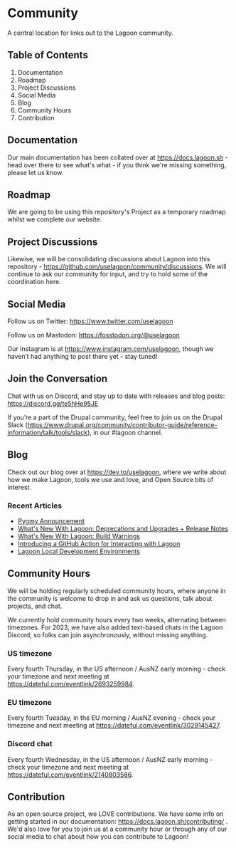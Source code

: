 # Community
A central location for links out to the Lagoon community.

## Table of Contents
1. Documentation
2. Roadmap
3. Project Discussions
4. Social Media
5. Blog
6. Community Hours
7. Contribution


## Documentation
Our main documentation has been collated over at https://docs.lagoon.sh - head over there to see what's what - if you think we're missing something, please let us know.

## Roadmap
We are going to be using this repository's Project as a temporary roadmap whilst we complete our website.

## Project Discussions
Likewise, we will be consolidating discussions about Lagoon into this repository - https://github.com/uselagoon/community/discussions. We will continue to ask our community for input, and try to hold some of the coordination here.

## Social Media

Follow us on Twitter: https://www.twitter.com/uselagoon

Follow us on Mastodon: https://fosstodon.org/@uselagoon

Our Instagram is at https://www.instagram.com/uselagoon, though we haven’t had anything to post there yet - stay tuned!

## Join the Conversation

Chat with us on Discord, and stay up to date with releases and blog posts: https://discord.gg/te5hHe95JE

If you’re a part of the Drupal community, feel free to join us on the Drupal Slack (https://www.drupal.org/community/contributor-guide/reference-information/talk/tools/slack), in our #lagoon channel. 

## Blog

Check out our blog over at https://dev.to/uselagoon, where we write about how we make Lagoon, tools we use and love, and Open Source bits of interest.

### Recent Articles
<!--START_SECTION:devtofeed-->
* [Pygmy Announcement](https:&#x2F;&#x2F;dev.to&#x2F;uselagoon&#x2F;pygmy-announcement-3ip5)
* [What&#39;s New With Lagoon: Deprecations and Upgrades + Release Notes](https:&#x2F;&#x2F;dev.to&#x2F;uselagoon&#x2F;whats-new-with-lagoon-deprecations-and-upgrades-release-notes-12di)
* [What&#39;s New With Lagoon: Build Warnings](https:&#x2F;&#x2F;dev.to&#x2F;uselagoon&#x2F;whats-new-with-lagoon-build-warnings-11n3)
* [Introducing a GitHub Action for Interacting with Lagoon](https:&#x2F;&#x2F;dev.to&#x2F;uselagoon&#x2F;introducing-a-github-action-for-interacting-with-lagoon-5a91)
* [Lagoon Local Development Environments](https:&#x2F;&#x2F;dev.to&#x2F;uselagoon&#x2F;lagoon-local-development-environments-5a5j)
<!--END_SECTION:devtofeed-->

## Community Hours

We will be holding regularly scheduled community hours, where anyone in the community is welcome to drop in and ask us questions, talk about projects, and chat.

We currently hold community hours every two weeks, alternating between timezones. For 2023, we have also added text-based chats in the Lagoon Discord, so folks can join asynchronously, without missing anything. 

### US timezone 
Every fourth Thursday, in the US afternoon / AusNZ early morning - check your timezone and next meeting at https://dateful.com/eventlink/2693259984.

### EU timezone
Every fourth Tuesday, in the EU morning / AusNZ evening - check your timezone and next meeting at https://dateful.com/eventlink/3029145427.

### Discord chat
Every fourth Wednesday, in the US afternoon / AusNZ early morning - check your timezone and next meeting at https://dateful.com/eventlink/2140803586.

## Contribution

As an open source project, we LOVE contributions. We have some info on getting started in our documentation: https://docs.lagoon.sh/contributing/ . We'd also love for you to join us at a community hour or through any of our social media to chat about how you can contribute to Lagoon!




